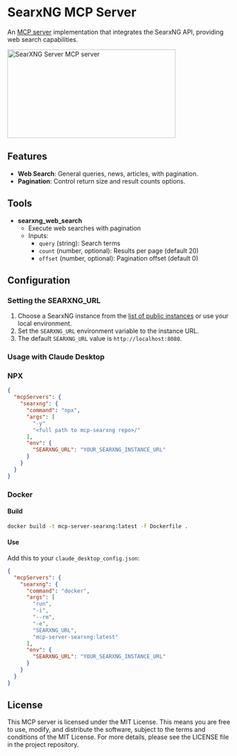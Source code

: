 # SearxNG MCP Server

An [MCP server](https://modelcontextprotocol.io/introduction) implementation that integrates the SearxNG API, providing web search capabilities.

<a href="https://glama.ai/mcp/servers/0j7jjyt7m9"><img width="380" height="200" src="https://glama.ai/mcp/servers/0j7jjyt7m9/badge" alt="SearXNG Server MCP server" /></a>

## Features

- **Web Search**: General queries, news, articles, with pagination.
- **Pagination**: Control return size and result counts options.

## Tools

- **searxng_web_search**
  - Execute web searches with pagination
  - Inputs:
    - `query` (string): Search terms
    - `count` (number, optional): Results per page (default 20)
    - `offset` (number, optional): Pagination offset (default 0)

## Configuration

### Setting the SEARXNG_URL

1. Choose a SearxNG instance from the [list of public instances](https://searx.space/) or use your local environment.
2. Set the `SEARXNG_URL` environment variable to the instance URL.
3. The default `SEARXNG_URL` value is `http://localhost:8080`.

### Usage with Claude Desktop

### NPX

```json
{
  "mcpServers": {
    "searxng": {
      "command": "npx",
      "args": [
        "-y"
        "<full path to mcp-searxng repo>/"
      ],
      "env": {
        "SEARXNG_URL": "YOUR_SEARXNG_INSTANCE_URL"
      }
    }
  }
}
```

### Docker

#### Build

```bash
docker build -t mcp-server-searxng:latest -f Dockerfile .
```

#### Use

Add this to your `claude_desktop_config.json`:

```json
{
  "mcpServers": {
    "searxng": {
      "command": "docker",
      "args": [
        "run",
        "-i",
        "--rm",
        "-e",
        "SEARXNG_URL",
        "mcp-server-searxng:latest"
      ],
      "env": {
        "SEARXNG_URL": "YOUR_SEARXNG_INSTANCE_URL"
      }
    }
  }
}
```


## License

This MCP server is licensed under the MIT License. This means you are free to use, modify, and distribute the software, subject to the terms and conditions of the MIT License. For more details, please see the LICENSE file in the project repository.

